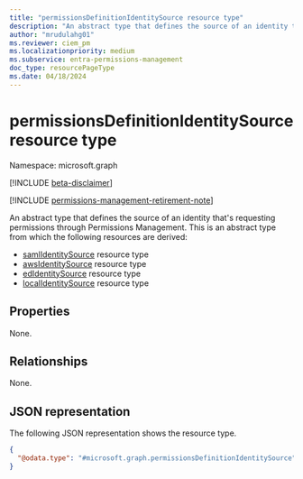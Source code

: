 ```yaml
---
title: "permissionsDefinitionIdentitySource resource type"
description: "An abstract type that defines the source of an identity that's requesting permissions through Permissions Management."
author: "mrudulahg01"
ms.reviewer: ciem_pm
ms.localizationpriority: medium
ms.subservice: entra-permissions-management
doc_type: resourcePageType
ms.date: 04/18/2024
---
```


# permissionsDefinitionIdentitySource resource type

Namespace: microsoft.graph

[!INCLUDE [beta-disclaimer](../../includes/beta-disclaimer.md)]

[!INCLUDE [permissions-management-retirement-note](../../includes/permissions-management-retirement-note.md)]

An abstract type that defines the source of an identity that's requesting permissions through Permissions Management.
This is an abstract type from which the following resources are derived:

- [samlIdentitySource](../resources/samlidentitysource.md) resource type
- [awsIdentitySource](../resources/awsidentitysource.md) resource type
- [edIdentitySource](../resources/edidentitysource.md) resource type
- [localIdentitySource](../resources/localidentitysource.md) resource type

## Properties
None.

## Relationships
None.

## JSON representation
The following JSON representation shows the resource type.
<!-- {
  "blockType": "resource",
  "@odata.type": "microsoft.graph.permissionsDefinitionIdentitySource"
}
-->
``` json
{
  "@odata.type": "#microsoft.graph.permissionsDefinitionIdentitySource"
}
```


